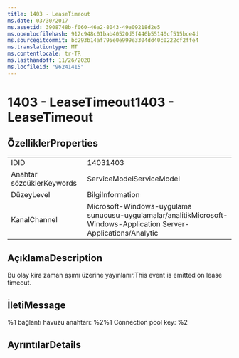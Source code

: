 ```yaml
---
title: 1403 - LeaseTimeout
ms.date: 03/30/2017
ms.assetid: 3908748b-f060-46a2-8043-49e09218d2e5
ms.openlocfilehash: 912c948c01bab40520d5f446b55140cf515bce4d
ms.sourcegitcommit: bc293b14af795e0e999e3304dd40c0222cf2ffe4
ms.translationtype: MT
ms.contentlocale: tr-TR
ms.lasthandoff: 11/26/2020
ms.locfileid: "96241415"
---
```

# <a name="1403---leasetimeout"></a><span data-ttu-id="cb331-102">1403 - LeaseTimeout</span><span class="sxs-lookup"><span data-stu-id="cb331-102">1403 - LeaseTimeout</span></span>

## <a name="properties"></a><span data-ttu-id="cb331-103">Özellikler</span><span class="sxs-lookup"><span data-stu-id="cb331-103">Properties</span></span>  
  
|||  
|-|-|  
|<span data-ttu-id="cb331-104">ID</span><span class="sxs-lookup"><span data-stu-id="cb331-104">ID</span></span>|<span data-ttu-id="cb331-105">1403</span><span class="sxs-lookup"><span data-stu-id="cb331-105">1403</span></span>|  
|<span data-ttu-id="cb331-106">Anahtar sözcükler</span><span class="sxs-lookup"><span data-stu-id="cb331-106">Keywords</span></span>|<span data-ttu-id="cb331-107">ServiceModel</span><span class="sxs-lookup"><span data-stu-id="cb331-107">ServiceModel</span></span>|  
|<span data-ttu-id="cb331-108">Düzey</span><span class="sxs-lookup"><span data-stu-id="cb331-108">Level</span></span>|<span data-ttu-id="cb331-109">Bilgi</span><span class="sxs-lookup"><span data-stu-id="cb331-109">Information</span></span>|  
|<span data-ttu-id="cb331-110">Kanal</span><span class="sxs-lookup"><span data-stu-id="cb331-110">Channel</span></span>|<span data-ttu-id="cb331-111">Microsoft-Windows-uygulama sunucusu-uygulamalar/analitik</span><span class="sxs-lookup"><span data-stu-id="cb331-111">Microsoft-Windows-Application Server-Applications/Analytic</span></span>|  
  
## <a name="description"></a><span data-ttu-id="cb331-112">Açıklama</span><span class="sxs-lookup"><span data-stu-id="cb331-112">Description</span></span>  

 <span data-ttu-id="cb331-113">Bu olay kira zaman aşımı üzerine yayınlanır.</span><span class="sxs-lookup"><span data-stu-id="cb331-113">This event is emitted on lease timeout.</span></span>  
  
## <a name="message"></a><span data-ttu-id="cb331-114">İleti</span><span class="sxs-lookup"><span data-stu-id="cb331-114">Message</span></span>  

 <span data-ttu-id="cb331-115">%1 bağlantı havuzu anahtarı: %2</span><span class="sxs-lookup"><span data-stu-id="cb331-115">%1 Connection pool key: %2</span></span>  
  
## <a name="details"></a><span data-ttu-id="cb331-116">Ayrıntılar</span><span class="sxs-lookup"><span data-stu-id="cb331-116">Details</span></span>
